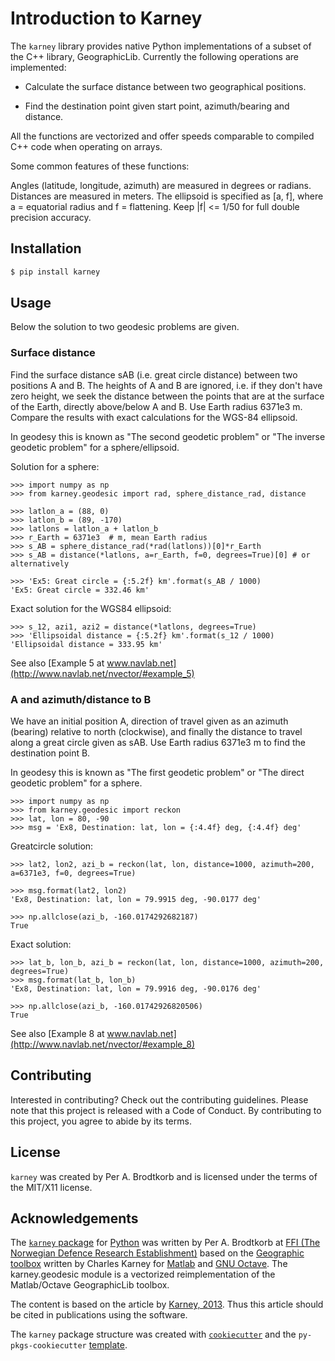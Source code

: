 # Introduction to Karney

The `karney` library provides native Python implementations of a subset of the C++ library, GeographicLib.
Currently the following operations are implemented:

* Calculate the surface distance between two geographical positions.

* Find the destination point given start point, azimuth/bearing and distance.


All the functions are vectorized and offer speeds comparable to compiled C++ code when operating on arrays.

Some common features of these functions:

Angles (latitude, longitude, azimuth) are measured in degrees or radians.
Distances are measured in meters.
The ellipsoid is specified as [a, f], where a = equatorial radius and f = flattening.
Keep |f| <= 1/50 for full double precision accuracy.


## Installation

```bash
$ pip install karney
```


## Usage

Below the solution to two geodesic problems are given.

### Surface distance
Find the surface distance sAB (i.e. great circle distance) between two
positions A and B. The heights of A and B are ignored, i.e. if they don't have
zero height, we seek the distance between the points that are at the surface of
the Earth, directly above/below A and B.  Use Earth radius 6371e3 m.
Compare the results with exact calculations for the WGS-84 ellipsoid.

In geodesy this is known as "The second geodetic problem" or
"The inverse geodetic problem" for a sphere/ellipsoid.


Solution for a sphere:

    >>> import numpy as np
    >>> from karney.geodesic import rad, sphere_distance_rad, distance

    >>> latlon_a = (88, 0)
    >>> latlon_b = (89, -170)
    >>> latlons = latlon_a + latlon_b
    >>> r_Earth = 6371e3  # m, mean Earth radius
    >>> s_AB = sphere_distance_rad(*rad(latlons))[0]*r_Earth
    >>> s_AB = distance(*latlons, a=r_Earth, f=0, degrees=True)[0] # or alternatively

    >>> 'Ex5: Great circle = {:5.2f} km'.format(s_AB / 1000)
    'Ex5: Great circle = 332.46 km'

Exact solution for the WGS84 ellipsoid:

    >>> s_12, azi1, azi2 = distance(*latlons, degrees=True)
    >>> 'Ellipsoidal distance = {:5.2f} km'.format(s_12 / 1000)
    'Ellipsoidal distance = 333.95 km'

See also
    [Example 5 at www.navlab.net](http://www.navlab.net/nvector/#example_5)


### A and azimuth/distance to B

We have an initial position A, direction of travel given as an azimuth
(bearing) relative to north (clockwise), and finally the
distance to travel along a great circle given as sAB.
Use Earth radius 6371e3 m to find the destination point B.

In geodesy this is known as "The first geodetic problem" or
"The direct geodetic problem" for a sphere.


    >>> import numpy as np
    >>> from karney.geodesic import reckon
    >>> lat, lon = 80, -90
    >>> msg = 'Ex8, Destination: lat, lon = {:4.4f} deg, {:4.4f} deg'

Greatcircle solution:

    >>> lat2, lon2, azi_b = reckon(lat, lon, distance=1000, azimuth=200, a=6371e3, f=0, degrees=True)

    >>> msg.format(lat2, lon2)
    'Ex8, Destination: lat, lon = 79.9915 deg, -90.0177 deg'

    >>> np.allclose(azi_b, -160.0174292682187)
    True

Exact solution:

    >>> lat_b, lon_b, azi_b = reckon(lat, lon, distance=1000, azimuth=200, degrees=True)
    >>> msg.format(lat_b, lon_b)
    'Ex8, Destination: lat, lon = 79.9916 deg, -90.0176 deg'

    >>> np.allclose(azi_b, -160.01742926820506)
    True


See also
    [Example 8 at www.navlab.net](http://www.navlab.net/nvector/#example_8)

	

## Contributing

Interested in contributing? Check out the contributing guidelines. Please note that this project is released with a Code of Conduct. By contributing to this project, you agree to abide by its terms.

## License

`karney` was created by Per A. Brodtkorb and is licensed under the terms of the MIT/X11 license.


## Acknowledgements

The [`karney` package](http://pypi.python.org/pypi/karney/) for
[Python](https://www.python.org/) was written by Per A. Brodtkorb at
[FFI (The Norwegian Defence Research Establishment)](http://www.ffi.no/en>)
based on the [Geographic toolbox](https://github.com/geographiclib/geographiclib-octave)
written by Charles Karney for [Matlab](http://www.mathworks.com) and [GNU Octave](https://octave.org>).
The karney.geodesic module is a vectorized reimplementation of the Matlab/Octave GeographicLib toolbox.

The content is based on the article by [Karney, 2013](https://doi.org/10.1007/s00190-012-0578-z).
Thus this article should be cited in publications using the software.



The `karney` package structure was created with [`cookiecutter`](https://cookiecutter.readthedocs.io/en/latest/) and the `py-pkgs-cookiecutter` [template](https://github.com/py-pkgs/py-pkgs-cookiecutter).
